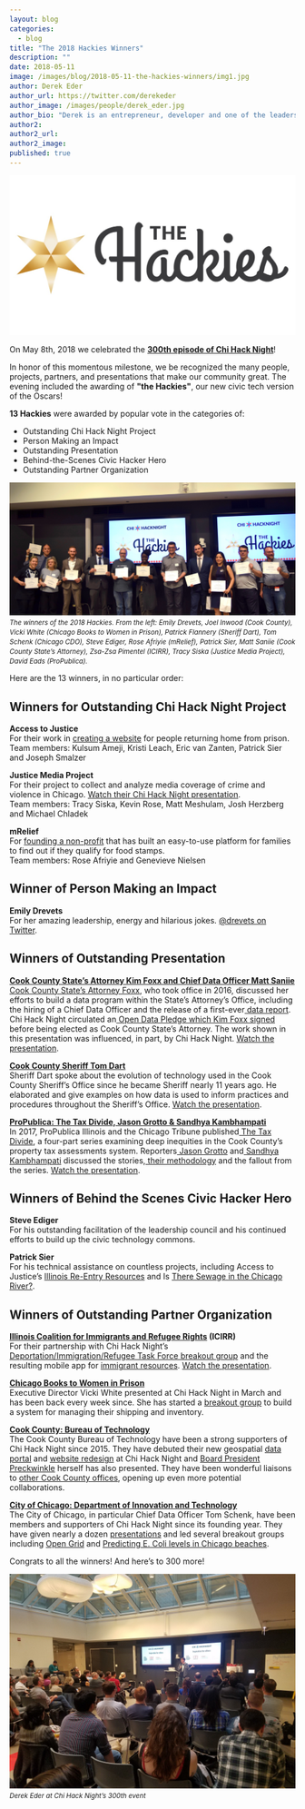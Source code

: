 ```yaml
---
layout: blog
categories: 
  - blog
title: "The 2018 Hackies Winners"
description: ""
date: 2018-05-11
image: /images/blog/2018-05-11-the-hackies-winners/img1.jpg
author: Derek Eder
author_url: https://twitter.com/derekeder
author_image: /images/people/derek_eder.jpg
author_bio: "Derek is an entrepreneur, developer and one of the leaders of the civic technology community in Chicago. He is a co-founder and partner at DataMade — a company that tells stories and builds tools with data — and is the lead organizer for Chi Hack Night."
author2: 
author2_url: 
author2_image: 
published: true
---
```


<p class="text-center"><img src="/images/events/300-the-hackies.jpg" alt="The Chi Hack Night Hackies" class="img-thumbnail"/>
</p>

On May 8th, 2018 we celebrated the **[300th episode of Chi Hack Night](https://chihacknight.org/events/2018/05/08/the-hackies.html)**!

In honor of this momentous milestone, we be recognized the many people, projects, partners, and presentations that make our community great. The evening included the awarding of **"the Hackies"**, our new civic tech version of the Oscars! 

**13 Hackies** were awarded by popular vote in the categories of:

* Outstanding Chi Hack Night Project
* Person Making an Impact
* Outstanding Presentation
* Behind-the-Scenes Civic Hacker Hero
* Outstanding Partner Organization

<p class="text-center"><img src="/images/blog/2018-05-11-the-hackies-winners/img1.jpg" alt="The Chi Hack Night Hackies Winners" class="img-thumbnail"/><br />

<small>
    <em>The winners of the 2018 Hackies. From the left: Emily Drevets, Joel Inwood (Cook County), Vicki White (Chicago Books to Women in Prison), Patrick Flannery (Sheriff Dart), Tom Schenk (Chicago CDO), Steve Ediger, Rose Afriyie (mRelief), Patrick Sier, Matt Saniie (Cook County State’s Attorney), Zsa-Zsa Pimentel (ICIRR), Tracy Siska (Justice Media Project), David Eads (ProPublica).</em>
</small>
</p>

Here are the 13 winners, in no particular order:

## Winners for Outstanding Chi Hack Night Project

**Access to Justice**<br />
For their work in [creating a website](https://map.reentrycolab.org/#/?step=1) for people returning home from prison.<br />
Team members: Kulsum Ameji, Kristi Leach, Eric van Zanten, Patrick Sier and Joseph Smalzer

**Justice Media Project**<br />
For their project to collect and analyze media coverage of crime and violence in Chicago. [Watch their Chi Hack Night presentation](https://chihacknight.org/events/2018/05/01/the-justice-media-project.html).<br />
Team members: Tracy Siska, Kevin Rose, Matt Meshulam, Josh Herzberg and Michael Chladek

**mRelief**<br />
For [founding a non-profit](https://www.mrelief.com/) that has built an easy-to-use platform for families to find out if they qualify for food stamps.<br />
Team members: Rose Afriyie and Genevieve Nielsen

## Winner of Person Making an Impact

**Emily Drevets**<br />
For her amazing leadership, energy and hilarious jokes. [@drevets on Twitter](https://twitter.com/drevets).

## Winners of Outstanding Presentation

**[Cook County State’s Attorney Kim Foxx and Chief Data Officer Matt Saniie](https://chihacknight.org/events/2018/02/13/kim-foxx.html)**<br />
[Cook County State’s Attorney Foxx](https://www.cookcountystatesattorney.org/about/kimberly-foxx), who took office in 2016, discussed her efforts to build a data program within the State’s Attorney’s Office, including the hiring of a Chief Data Officer and the release of a first-ever[ data report](https://www.cookcountystatesattorney.org/sites/default/files/files/documents/ccsao-data-report-oct-2017.pdf). Chi Hack Night circulated an[ Open Data Pledge which Kim Foxx signed](https://chihacknight.org/blog/2016/02/12/chi-hack-nights-open-data-pledge-for-cook-county-states-attorney.html) before being elected as Cook County State’s Attorney. The work shown in this presentation was influenced, in part, by Chi Hack Night. [Watch the presentation](https://chihacknight.org/events/2018/02/13/kim-foxx.html).

**[Cook County Sheriff Tom Dart](https://chihacknight.org/events/2017/06/06/tom-dart.html)**<br />
Sheriff Dart spoke about the evolution of technology used in the Cook County Sheriff’s Office since he became Sheriff nearly 11 years ago. He elaborated and give examples on how data is used to inform practices and procedures throughout the Sheriff’s Office. [Watch the presentation](https://chihacknight.org/events/2017/06/06/tom-dart.html).

**[ProPublica: The Tax Divide, Jason Grotto & Sandhya Kambhampati](https://chihacknight.org/events/2018/01/30/the-tax-divide.html)**<br />
In 2017, ProPublica Illinois and the Chicago Tribune published[ The Tax Divide](https://features.propublica.org/the-tax-divide/cook-county-commercial-and-industrial-property-tax-assessments/), a four-part series examining deep inequities in the Cook County’s property tax assessments system. Reporters[ Jason Grotto](https://twitter.com/jasongrotto) and[ Sandhya Kambhampati](https://twitter.com/sandhya__k) discussed the stories,[ their methodology](https://projects.propublica.org/graphics/the-tax-divide-analysis) and the fallout from the series. [Watch the presentation](https://chihacknight.org/events/2018/01/30/the-tax-divide.html).

## Winners of Behind the Scenes Civic Hacker Hero

**Steve Ediger**<br />
For his outstanding facilitation of the leadership council and his continued efforts to build up the civic technology commons.

**Patrick Sier**<br />
For his technical assistance on countless projects, including Access to Justice’s [Illinois Re-Entry Resources](https://map.reentrycolab.org/#/?step=1) and Is [There Sewage in the Chicago River?](http://istheresewageinthechicagoriver.com/).

## Winners of Outstanding Partner Organization

**[Illinois Coalition for Immigrants and Refugee Rights](http://www.icirr.org/) (ICIRR)**<br />
For their partnership with Chi Hack Night’s[ Deportation/Immigration/Refugee Task Force breakout group](https://github.com/chihacknight/breakout-groups/issues/62) and the resulting mobile app for [immigrant resources](https://icirr-demo-staging.herokuapp.com/). [Watch the presentation](https://chihacknight.org/events/2018/04/03/icirr-app.html).

**[Chicago Books to Women in Prison](https://chicagobwp.org/)**<br />
Executive Director Vicki White presented at Chi Hack Night in March and has been back every week since. She has started a [breakout group](https://github.com/chihacknight/breakout-groups/issues/151) to build a system for managing their shipping and inventory. 

**[Cook County: Bureau of Technology](https://www.cookcountyil.gov/agency/bureau-technology-0)**<br />
The Cook County Bureau of Technology have been a strong supporters of Chi Hack Night since 2015. They have debuted their new geospatial [data portal](https://chihacknight.org/events/2017/11/28/cook-county-gis.html) and [website redesign](https://chihacknight.org/events/2016/07/12/cook-county-website-redesign.html) at Chi Hack Night and [Board President Preckwinkle](https://chihacknight.org/events/2017/03/07/toni-preckwinkle.html) herself has also presented. They have been wonderful liaisons to [other Cook County offices](https://chihacknight.org/events/index.html#/?search=cook), opening up even more potential collaborations.

**[City of Chicago: Department of Innovation and Technology](https://www.cityofchicago.org/city/en/depts/doit.html)**<br />
The City of Chicago, in particular Chief Data Officer Tom Schenk, have been members and supporters of Chi Hack Night since its founding year. They have given nearly a dozen [presentations](https://chihacknight.org/events/index.html) and led several breakout groups including [Open Grid](https://github.com/chihacknight/breakout-groups/issues/23) and [Predicting E. Coli levels in Chicago beaches](https://chihacknight.org/projects/2016/05/01/e-coli-predictions.html).

Congrats to all the winners! And here’s to 300 more!

<p class="text-center"><img src="/images/blog/2018-05-11-the-hackies-winners/img2.jpg" alt="Derek Eder at Chi Hack Night’s 300th event" class="img-thumbnail"/><br />

<small>
    <em>Derek Eder at Chi Hack Night’s 300th event</em>
</small>
</p>
